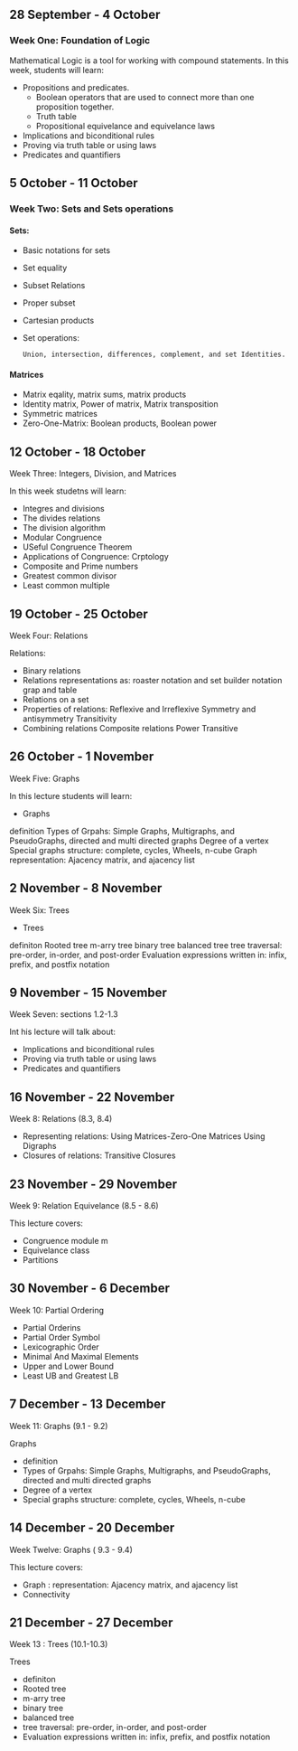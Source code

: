


## 28 September - 4 October

### Week One: Foundation of Logic

Mathematical Logic is a tool for working with compound statements. In this week, students will learn:

  - Propositions and predicates.
      - Boolean operators that are used to connect more than one proposition together.
      - Truth table
      - Propositional equivelance and equivelance laws
  - Implications and biconditional rules
  - Proving via truth table or using laws
  - Predicates and quantifiers
 

## 5 October - 11 October

### Week Two: Sets and Sets operations

#### Sets:

  - Basic notations for sets
  - Set equality
  - Subset Relations
  - Proper subset
  - Cartesian products
  - Set operations:

        Union, intersection, differences, complement, and set Identities.

#### Matrices

  - Matrix eqality, matrix sums, matrix products
  - Identity matrix, Power of matrix, Matrix transposition
  - Symmetric matrices
  - Zero-One-Matrix: Boolean products, Boolean power
  
  
## 12 October - 18 October
  
Week Three: Integers, Division, and Matrices

In this week studetns will learn:

  - Integres and divisions
  - The divides relations
  - The division algorithm
  - Modular Congruence
  - USeful Congruence Theorem
  - Applications of Congruence: Crptology
  - Composite and Prime numbers
  - Greatest common divisor
  - Least common multiple

## 19 October - 25 October
Week Four: Relations

Relations:

  - Binary relations
  - Relations representations as:
roaster notation and set builder notation
grap and table
  - Relations on a set
  - Properties of relations:
Reflexive and Irreflexive
Symmetry and antisymmetry
Transitivity
  - Combining relations
Composite relations
Power
Transitive

## 26 October - 1 November

Week Five: Graphs

In this lecture students will learn:

  - Graphs

definition
Types of Grpahs: Simple Graphs, Multigraphs, and PseudoGraphs, directed and multi directed graphs
Degree of a  vertex
Special graphs structure: complete, cycles, Wheels, n-cube
Graph representation:  Ajacency matrix, and ajacency list

## 2 November - 8 November

Week Six: Trees

  - Trees

definiton
Rooted tree
m-arry tree
binary tree
balanced tree
tree traversal: pre-order, in-order, and post-order
Evaluation expressions written in: infix, prefix, and postfix notation

## 9 November - 15 November
  
 Week Seven: sections 1.2-1.3

Int his lecture will talk about:

  - Implications and biconditional rules
  - Proving via truth table or using laws
  - Predicates and quantifiers

## 16 November - 22 November

Week 8: Relations (8.3, 8.4)

  - Representing relations:
Using Matrices-Zero-One Matrices
Using Digraphs
  - Closures of relations:
Transitive Closures

## 23 November - 29 November

Week 9: Relation Equivelance (8.5 - 8.6)

This lecture covers:

  - Congruence module m
  - Equivelance class
  - Partitions

## 30 November - 6 December

Week 10: Partial Ordering

  - Partial Orderins
  - Partial Order Symbol
  - Lexicographic Order
  - Minimal And Maximal Elements
  - Upper and Lower Bound
  - Least UB and Greatest LB

## 7 December - 13 December

Week 11: Graphs  (9.1 - 9.2)

Graphs

  - definition
  - Types of Grpahs: Simple Graphs, Multigraphs, and PseudoGraphs, directed and multi directed graphs
  - Degree of a  vertex
  - Special graphs structure: complete, cycles, Wheels, n-cube


## 14 December - 20 December

Week Twelve: Graphs ( 9.3 - 9.4)

This lecture covers:

  - Graph : representation:  Ajacency matrix, and ajacency list
  - Connectivity

## 21 December - 27 December

Week 13 : Trees (10.1-10.3)

Trees

  - definiton
  - Rooted tree
  - m-arry tree
  - binary tree
  - balanced tree
  - tree traversal: pre-order, in-order, and post-order
  - Evaluation expressions written in: infix, prefix, and postfix notation
